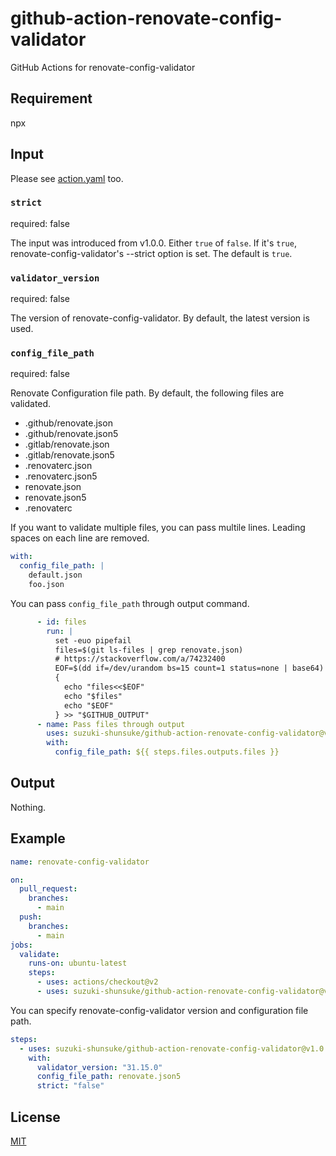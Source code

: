 # github-action-renovate-config-validator

GitHub Actions for renovate-config-validator

## Requirement

npx

## Input

Please see [action.yaml](action.yaml) too.

### `strict`

required: false

The input was introduced from v1.0.0.
Either `true` of `false`.
If it's `true`, renovate-config-validator's --strict option is set.
The default is `true`.

### `validator_version`

required: false

The version of renovate-config-validator.
By default, the latest version is used.

### `config_file_path`

required: false

Renovate Configuration file path.
By default, the following files are validated.

* .github/renovate.json
* .github/renovate.json5
* .gitlab/renovate.json
* .gitlab/renovate.json5
* .renovaterc.json
* .renovaterc.json5
* renovate.json
* renovate.json5
* .renovaterc

If you want to validate multiple files, you can pass multile lines.
Leading spaces on each line are removed.

```yaml
with:
  config_file_path: |
    default.json
    foo.json
```

You can pass `config_file_path` through output command.

```yaml
      - id: files
        run: |
          set -euo pipefail
          files=$(git ls-files | grep renovate.json)
          # https://stackoverflow.com/a/74232400
          EOF=$(dd if=/dev/urandom bs=15 count=1 status=none | base64)
          {
            echo "files<<$EOF"
            echo "$files"
            echo "$EOF"
          } >> "$GITHUB_OUTPUT"
      - name: Pass files through output
        uses: suzuki-shunsuke/github-action-renovate-config-validator@v1.1.0
        with:
          config_file_path: ${{ steps.files.outputs.files }}
```

## Output

Nothing.

## Example

```yaml
name: renovate-config-validator

on:
  pull_request:
    branches:
      - main
  push:
    branches:
      - main
jobs:
  validate:
    runs-on: ubuntu-latest
    steps:
      - uses: actions/checkout@v2
      - uses: suzuki-shunsuke/github-action-renovate-config-validator@v1.0.1
```

You can specify renovate-config-validator version and configuration file path.

```yaml
steps:
  - uses: suzuki-shunsuke/github-action-renovate-config-validator@v1.0.1
    with:
      validator_version: "31.15.0"
      config_file_path: renovate.json5
      strict: "false"
```

## License

[MIT](LICENSE)
